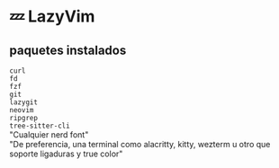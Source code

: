 # 💤 LazyVim

## paquetes instalados
`curl`  
`fd`  
`fzf`  
`git`  
`lazygit`  
`neovim`  
`ripgrep`  
`tree-sitter-cli`  
"Cualquier nerd font"  
"De preferencia, una terminal como alacritty, kitty, wezterm u otro que soporte ligaduras y true color"  
